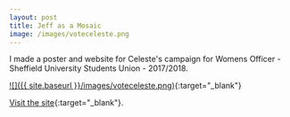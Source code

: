 ```yaml
---
layout: post
title: Jeff as a Mosaic
image: /images/voteceleste.png 
---
```

I made a poster and website for Celeste's campaign for Womens Officer - Sheffield University Students Union - 2017/2018.

[![]({{ site.baseurl }}/images/voteceleste.png)](http://vote.celestejones.co.uk){:target="_blank"}

[Visit the site](http://vote.celestejones.co.uk){:target="_blank"}.
